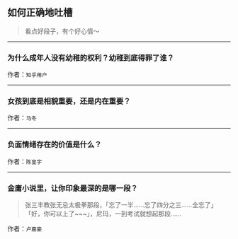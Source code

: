 ## 如何正确地吐槽

> 看点好段子，有个好心情～


 
---

### 为什么成年人没有幼稚的权利？幼稚到底得罪了谁？

> 


作者：`知乎用户`

---

### 女孩到底是相貌重要，还是内在重要？

> 


作者：`马冬`

---

### 负面情绪存在的价值是什么？

> 


作者：`陈皇宇`

---

### 金庸小说里，让你印象最深的是哪一段？

> 张三丰教张无忌太极拳那段，「忘了一半……忘了四分之三……全忘了」「好，你可以上了~~~」，尼玛，一到考试就想起那段……


作者：`卢嘉豪`